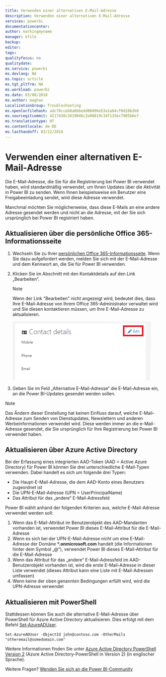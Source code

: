 ```yaml
---
title: Verwenden einer alternativen E-Mail-Adresse
description: Verwenden einer alternativen E-Mail-Adresse
services: powerbi
documentationcenter: 
author: markingmyname
manager: kfile
backup: 
editor: 
tags: 
qualityfocus: no
qualitydate: 
ms.service: powerbi
ms.devlang: NA
ms.topic: article
ms.tgt_pltfrm: NA
ms.workload: powerbi
ms.date: 03/08/2018
ms.author: maghan
LocalizationGroup: Troubleshooting
ms.openlocfilehash: adc78cceb8a6b6edd06896e53a1a64cf0d28b2b8
ms.sourcegitcommit: 4217430c3419046c3a90819c34f133ec7905b6e7
ms.translationtype: HT
ms.contentlocale: de-DE
ms.lasthandoff: 03/12/2018
---
```

# <a name="using-an-alternate-email-address"></a>Verwenden einer alternativen E-Mail-Adresse
Die E-Mail-Adresse, die Sie für die Registrierung bei Power BI verwendet haben, wird standardmäßig verwendet, um Ihnen Updates über die Aktivität in Power BI zu senden.  Wenn Ihnen beispielsweise ein Benutzer eine Freigabeeinladung sendet, wird diese Adresse verwendet.

Manchmal möchten Sie möglicherweise, dass diese E-Mails an eine andere Adresse gesendet werden und nicht an die Adresse, mit der Sie sich ursprünglich bei Power BI registriert haben.

## <a name="updating-through-office-365-personal-info-page"></a>Aktualisieren über die persönliche Office 365-Informationsseite
1. Wechseln Sie zu Ihrer [persönlichen Office 365-Informationsseite](https://portal.office.com/account/#personalinfo).  Wenn Sie dazu aufgefordert werden, melden Sie sich mit der E-Mail-Adresse und dem Kennwort an, die Sie für Power BI verwenden.
2. Klicken Sie im Abschnitt mit den Kontaktdetails auf den Link „Bearbeiten“.  
   
   > [!NOTE]
   > Wenn der Link "Bearbeiten" nicht angezeigt wird, bedeutet dies, dass Ihre E-Mail-Adresse von Ihrem Office 365-Administrator verwaltet wird und Sie diesen kontaktieren müssen, um Ihre E-Mail-Adresse zu aktualisieren.
   > 
   > 
   
   ![](media/service-admin-alternate-email-address-for-power-bi/contact-details.png)
3. Geben Sie im Feld „Alternative E-Mail-Adresse“ die E-Mail-Adresse ein, an die Power BI-Updates gesendet werden sollen.

> [!NOTE]
> Das Ändern dieser Einstellung hat keinen Einfluss darauf, welche E-Mail-Adresse zum Senden von Dienstupdates, Newslettern und anderen Werbeinformationen verwendet wird.  Diese werden immer an die e-Mail-Adresse gesendet, die Sie ursprünglich für Ihre Registrierung bei Power BI verwendet haben.
> 
> 

## <a name="updating-through-azure-active-directory"></a>Aktualisieren über Azure Active Directory
Bei der Erfassung eines integrierten AAD-Token (AAD = Active Azure Directory) für Power BI können Sie drei unterschiedliche E-Mail-Typen verwenden. Dabei handelt es sich um folgende drei Typen:

* Die Haupt-E-Mail-Adresse, die dem AAD-Konto eines Benutzers zugeordnet ist
* Die UPN-E-Mail-Adresse (UPN = UserPrincipalName)
* Das Attribut für das „andere“ E-Mail-Adressfeld

Power BI wählt anhand der folgenden Kriterien aus, welche E-Mail-Adresse verwendet werden soll:
1.  Wenn das E-Mail-Attribut im Benutzerobjekt des AAD-Mandanten vorhanden ist, verwendet Power BI dieses E-Mail-Attribut für die E-Mail-Adresse
2.  Wenn es sich bei der UPN-E-Mail-Adresse *nicht* um eine E-Mail-Adresse der Domäne **\*.onmicrosoft.com** handelt (die Informationen hinter dem Symbol „@“), verwendet Power BI dieses E-Mail-Attribut für die E-Mail-Adresse
3.  Wenn das Attribut für das „andere“ E-Mail-Adressfeld im AAD-Benutzerobjekt vorhanden ist, wird die erste E-Mail-Adresse in dieser Liste verwendet (dieses Attribut kann eine Liste mit E-Mail-Adressen umfassen)
4. Wenn keine der oben genannten Bedingungen erfüllt wird, wird die UPN-Adresse verwendet

## <a name="updating-with-powershell"></a>Aktualisieren mit PowerShell
Stattdessen können Sie auch die alternative E-Mail-Adresse über PowerShell für Azure Active Directory aktualisieren. Dies erfolgt mit dem Befehl [Set-AzureADUser](https://docs.microsoft.com/powershell/module/azuread/set-azureaduser).

```
Set-AzureADUser -ObjectId john@contoso.com -OtherMails "otheremail@somedomain.com"
```

Weitere Informationen finden Sie unter [Azure Active Directory PowerShell Version 2](https://docs.microsoft.com/powershell/azure/active-directory/install-adv2) (Azure Active Directory-PowerShell in Version 2) (in englischer Sprache).

Weitere Fragen? [Wenden Sie sich an die Power BI-Community](http://community.powerbi.com/)

